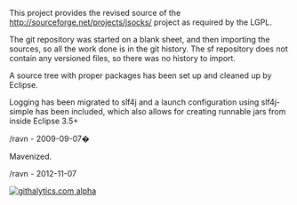 This project provides the revised source of the
http://sourceforge.net/projects/jsocks/ project as 
required by the LGPL.

The git repository was started on a blank sheet,
and then importing the sources, so all the 
work done is in the git history.  The sf repository
does not contain any versioned files, so there
was no history to import.

A source tree with proper packages has been
set up and cleaned up by Eclipse.

Logging has been migrated to slf4j and a 
launch configuration using slf4j-simple has
been included, which also allows for creating
runnable jars from inside Eclipse 3.5+

/ravn - 2009-09-07�

Mavenized.  

/ravn - 2012-11-07

[![githalytics.com alpha](https://cruel-carlota.pagodabox.com/e916b2488ff3d9cfb9c63a9fddfd83b3 "githalytics.com")](http://githalytics.com/elbegemot/jsocks)
